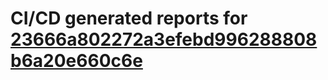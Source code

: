 # CI/CD generated reports for [23666a802272a3efebd996288808b6a20e660c6e](https://github.com/hydephp/develop/commit/23666a802272a3efebd996288808b6a20e660c6e)
